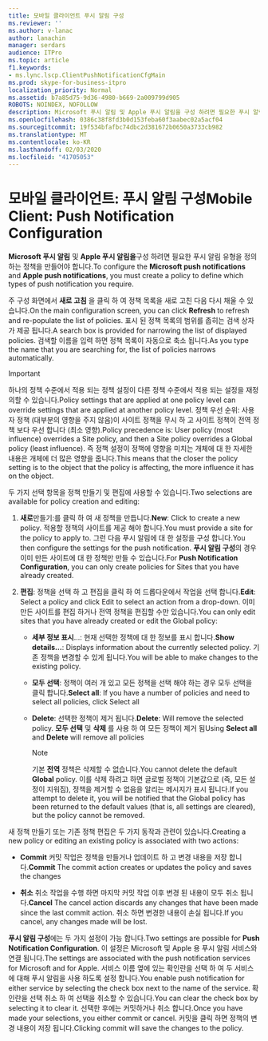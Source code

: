 ```yaml
---
title: 모바일 클라이언트 푸시 알림 구성
ms.reviewer: ''
ms.author: v-lanac
author: lanachin
manager: serdars
audience: ITPro
ms.topic: article
f1.keywords:
- ms.lync.lscp.ClientPushNotificationCfgMain
ms.prod: skype-for-business-itpro
localization_priority: Normal
ms.assetid: b7a85d75-9d36-4980-b669-2a009799d905
ROBOTS: NOINDEX, NOFOLLOW
description: Microsoft 푸시 알림 및 Apple 푸시 알림을 구성 하려면 필요한 푸시 알림 유형을 정의 하는 정책을 만들어야 합니다.
ms.openlocfilehash: 0386c38f8fd3b0d153feba60f3aabec02a5acf04
ms.sourcegitcommit: 19f534bfafbc74dbc2d381672b0650a3733cb982
ms.translationtype: MT
ms.contentlocale: ko-KR
ms.lasthandoff: 02/03/2020
ms.locfileid: "41705053"
---
```

# <a name="mobile-client-push-notification-configuration"></a><span data-ttu-id="f5e56-103">모바일 클라이언트: 푸시 알림 구성</span><span class="sxs-lookup"><span data-stu-id="f5e56-103">Mobile Client: Push Notification Configuration</span></span>
 
<span data-ttu-id="f5e56-104">**Microsoft 푸시 알림** 및 **Apple 푸시 알림을**구성 하려면 필요한 푸시 알림 유형을 정의 하는 정책을 만들어야 합니다.</span><span class="sxs-lookup"><span data-stu-id="f5e56-104">To configure the **Microsoft push notifications** and **Apple push notifications**, you must create a policy to define which types of push notification you require.</span></span>
  
<span data-ttu-id="f5e56-105">주 구성 화면에서 **새로 고침** 을 클릭 하 여 정책 목록을 새로 고친 다음 다시 채울 수 있습니다.</span><span class="sxs-lookup"><span data-stu-id="f5e56-105">On the main configuration screen, you can click **Refresh** to refresh and re-populate the list of policies.</span></span> <span data-ttu-id="f5e56-106">표시 된 정책 목록의 범위를 좁히는 검색 상자가 제공 됩니다.</span><span class="sxs-lookup"><span data-stu-id="f5e56-106">A search box is provided for narrowing the list of displayed policies.</span></span> <span data-ttu-id="f5e56-107">검색할 이름을 입력 하면 정책 목록이 자동으로 축소 됩니다.</span><span class="sxs-lookup"><span data-stu-id="f5e56-107">As you type the name that you are searching for, the list of policies narrows automatically.</span></span>
  
> [!IMPORTANT]
> <span data-ttu-id="f5e56-108">하나의 정책 수준에서 적용 되는 정책 설정이 다른 정책 수준에서 적용 되는 설정을 재정의할 수 있습니다.</span><span class="sxs-lookup"><span data-stu-id="f5e56-108">Policy settings that are applied at one policy level can override settings that are applied at another policy level.</span></span> <span data-ttu-id="f5e56-109">정책 우선 순위: 사용자 정책 (대부분의 영향을 주지 않음)이 사이트 정책을 무시 하 고 사이트 정책이 전역 정책 보다 우선 합니다 (최소 영향).</span><span class="sxs-lookup"><span data-stu-id="f5e56-109">Policy precedence is: User policy (most influence) overrides a Site policy, and then a Site policy overrides a Global policy (least influence).</span></span> <span data-ttu-id="f5e56-110">즉 정책 설정이 정책에 영향을 미치는 개체에 대 한 자세한 내용은 개체에 더 많은 영향을 줍니다.</span><span class="sxs-lookup"><span data-stu-id="f5e56-110">This means that the closer the policy setting is to the object that the policy is affecting, the more influence it has on the object.</span></span> 
  
<span data-ttu-id="f5e56-111">두 가지 선택 항목을 정책 만들기 및 편집에 사용할 수 있습니다.</span><span class="sxs-lookup"><span data-stu-id="f5e56-111">Two selections are available for policy creation and editing:</span></span>
  
1. <span data-ttu-id="f5e56-112">**새로**만들기:를 클릭 하 여 새 정책을 만듭니다.</span><span class="sxs-lookup"><span data-stu-id="f5e56-112">**New**: Click to create a new policy.</span></span> <span data-ttu-id="f5e56-113">적용할 정책의 사이트를 제공 해야 합니다.</span><span class="sxs-lookup"><span data-stu-id="f5e56-113">You must provide a site for the policy to apply to.</span></span> <span data-ttu-id="f5e56-114">그런 다음 푸시 알림에 대 한 설정을 구성 합니다.</span><span class="sxs-lookup"><span data-stu-id="f5e56-114">You then configure the settings for the push notification.</span></span> <span data-ttu-id="f5e56-115">**푸시 알림 구성**의 경우 이미 만든 사이트에 대 한 정책만 만들 수 있습니다.</span><span class="sxs-lookup"><span data-stu-id="f5e56-115">For **Push Notification Configuration**, you can only create policies for Sites that you have already created.</span></span>
    
2. <span data-ttu-id="f5e56-116">**편집**: 정책을 선택 하 고 편집을 클릭 하 여 드롭다운에서 작업을 선택 합니다.</span><span class="sxs-lookup"><span data-stu-id="f5e56-116">**Edit**: Select a policy and click Edit to select an action from a drop-down.</span></span> <span data-ttu-id="f5e56-117">이미 만든 사이트를 편집 하거나 전역 정책을 편집할 수만 있습니다.</span><span class="sxs-lookup"><span data-stu-id="f5e56-117">You can only edit sites that you have already created or edit the Global policy:</span></span>
    
   - <span data-ttu-id="f5e56-118">**세부 정보 표시**...: 현재 선택한 정책에 대 한 정보를 표시 합니다.</span><span class="sxs-lookup"><span data-stu-id="f5e56-118">**Show details…**: Displays information about the currently selected policy.</span></span> <span data-ttu-id="f5e56-119">기존 정책을 변경할 수 있게 됩니다.</span><span class="sxs-lookup"><span data-stu-id="f5e56-119">You will be able to make changes to the existing policy.</span></span>
    
   - <span data-ttu-id="f5e56-120">**모두 선택**: 정책이 여러 개 있고 모든 정책을 선택 해야 하는 경우 모두 선택을 클릭 합니다.</span><span class="sxs-lookup"><span data-stu-id="f5e56-120">**Select all**: If you have a number of policies and need to select all policies, click Select all</span></span>
    
   - <span data-ttu-id="f5e56-121">**Delete**: 선택한 정책이 제거 됩니다.</span><span class="sxs-lookup"><span data-stu-id="f5e56-121">**Delete**: Will remove the selected policy.</span></span> <span data-ttu-id="f5e56-122">**모두 선택** 및 **삭제** 를 사용 하 여 모든 정책이 제거 됨</span><span class="sxs-lookup"><span data-stu-id="f5e56-122">Using **Select all** and **Delete** will remove all policies</span></span>
    
     > [!NOTE]
     > <span data-ttu-id="f5e56-123">기본 **전역** 정책은 삭제할 수 없습니다.</span><span class="sxs-lookup"><span data-stu-id="f5e56-123">You cannot delete the default **Global** policy.</span></span> <span data-ttu-id="f5e56-124">이를 삭제 하려고 하면 글로벌 정책이 기본값으로 (즉, 모든 설정이 지워짐), 정책을 제거할 수 없음을 알리는 메시지가 표시 됩니다.</span><span class="sxs-lookup"><span data-stu-id="f5e56-124">If you attempt to delete it, you will be notified that the Global policy has been returned to the default values (that is, all settings are cleared), but the policy cannot be removed.</span></span>
  
<span data-ttu-id="f5e56-125">새 정책 만들기 또는 기존 정책 편집은 두 가지 동작과 관련이 있습니다.</span><span class="sxs-lookup"><span data-stu-id="f5e56-125">Creating a new policy or editing an existing policy is associated with two actions:</span></span>
  
- <span data-ttu-id="f5e56-126">**Commit** 커밋 작업은 정책을 만들거나 업데이트 하 고 변경 내용을 저장 합니다.</span><span class="sxs-lookup"><span data-stu-id="f5e56-126">**Commit** The commit action creates or updates the policy and saves the changes</span></span>
    
- <span data-ttu-id="f5e56-127">**취소** 취소 작업을 수행 하면 마지막 커밋 작업 이후 변경 된 내용이 모두 취소 됩니다.</span><span class="sxs-lookup"><span data-stu-id="f5e56-127">**Cancel** The cancel action discards any changes that have been made since the last commit action.</span></span> <span data-ttu-id="f5e56-128">취소 하면 변경한 내용이 손실 됩니다.</span><span class="sxs-lookup"><span data-stu-id="f5e56-128">If you cancel, any changes made will be lost.</span></span>
    
<span data-ttu-id="f5e56-129">**푸시 알림 구성**에는 두 가지 설정이 가능 합니다.</span><span class="sxs-lookup"><span data-stu-id="f5e56-129">Two settings are possible for **Push Notification Configuration**.</span></span> <span data-ttu-id="f5e56-130">이 설정은 Microsoft 및 Apple 용 푸시 알림 서비스와 연결 됩니다.</span><span class="sxs-lookup"><span data-stu-id="f5e56-130">The settings are associated with the push notification services for Microsoft and for Apple.</span></span> <span data-ttu-id="f5e56-131">서비스 이름 옆에 있는 확인란을 선택 하 여 두 서비스에 대해 푸시 알림을 사용 하도록 설정 합니다.</span><span class="sxs-lookup"><span data-stu-id="f5e56-131">You enable push notification for either service by selecting the check box next to the name of the service.</span></span> <span data-ttu-id="f5e56-132">확인란을 선택 취소 하 여 선택을 취소할 수 있습니다.</span><span class="sxs-lookup"><span data-stu-id="f5e56-132">You can clear the check box by selecting it to clear it.</span></span> <span data-ttu-id="f5e56-133">선택한 후에는 커밋하거나 취소 합니다.</span><span class="sxs-lookup"><span data-stu-id="f5e56-133">Once you have made your selections, you either commit or cancel.</span></span> <span data-ttu-id="f5e56-134">커밋을 클릭 하면 정책의 변경 내용이 저장 됩니다.</span><span class="sxs-lookup"><span data-stu-id="f5e56-134">Clicking commit will save the changes to the policy.</span></span>
  

